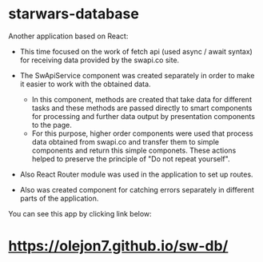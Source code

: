 # starwars-database

 Another application based on React: 
 - This time focused on the work of fetch api (used async / await syntax) for receiving data provided by the swapi.co site.
 - The SwApiService component was created separately in order to make it easier to work with the obtained data.
     - In this component, methods are created that take data for different tasks and these methods are passed directly
     to smart components for processing and further data output by presentation components to the page.
     - For this purpose, higher order components were used that process data obtained from swapi.co 
     and transfer them to simple components and return this simple componets.
These actions helped to preserve the principle of "Do not repeat yourself".

- Also React Router module was used in the application to set up routes.
- Also was created component for catching errors separately in different parts of the application.

You can see this app by clicking link below:

# https://olejon7.github.io/sw-db/
